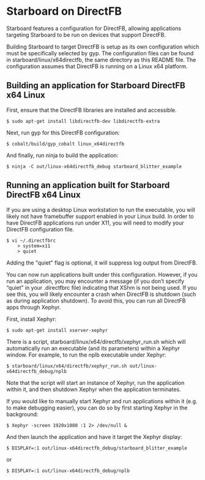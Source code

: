 # Starboard on DirectFB

Starboard features a configuration for DirectFB, allowing applications targeting
Starboard to be run on devices that support DirectFB.

Building Starboard to target DirectFB is setup as its own configuration which
must be specifically selected by gyp.  The configuration files can be found
in starboard/linux/x64directfb, the same directory as this README file.  The
configuration assumes that DirectFB is running on a Linux x64 platform.

## Building an application for Starboard DirectFB x64 Linux

First, ensure that the DirectFB libraries are installed and accessible.

    $ sudo apt-get install libdirectfb-dev libdirectfb-extra

Next, run gyp for this DirectFB configuration:

    $ cobalt/build/gyp_cobalt linux_x64directfb

And finally, run ninja to build the application:

    $ ninja -C out/linux-x64directfb_debug starboard_blitter_example

## Running an application built for Starboard DirectFB x64 Linux

If you are using a desktop Linux workstation to run the executable, you will
likely not have framebuffer support enabled in your Linux build.  In order to
have DirectFB applications run under X11, you will need to modify your
DirectFB configuration file.

    $ vi ~/.directfbrc
        > system=x11
        > quiet

Adding the "quiet" flag is optional, it will suppress log output from DirectFB.

You can now run applications built under this configuration.  However, if you
run an application, you may encounter a message (if you don’t specify “quiet”
in your .directfbrc file) indicating that XShm is not being used.  If you see
this, you will likely encounter a crash when DirectFB is shutdown (such as
during application shutdown).  To avoid this, you can run all DirectFB apps
through Xephyr.

First, install Xephyr:

    $ sudo apt-get install xserver-xephyr

There is a script, starboard/linux/x64/directfb/xephyr_run.sh
which will automatically run an executable (and its parameters) within a
Xephyr window.  For example, to run the nplb executable under Xephyr:

    $ starboard/linux/x64/directfb/xephyr_run.sh out/linux-x64directfb_debug/nplb

Note that the script will start an instance of Xephyr, run the application
within it, and then shutdown Xephyr when the application terminates.

If you would like to manually start Xephyr and run applications within it (e.g.
to make debugging easier), you can do so by first starting Xephyr in the
background:

    $ Xephyr -screen 1920x1080 :1 2> /dev/null &

And then launch the application and have it target the Xephyr display:

    $ DISPLAY=:1 out/linux-x64directfb_debug/starboard_blitter_example

or

    $ DISPLAY=:1 out/linux-x64directfb_debug/nplb
